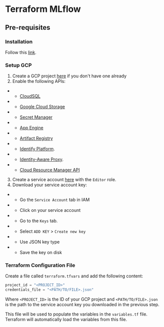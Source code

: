 # Terraform MLflow

## Pre-requisites
### Installation
Follow this [link](https://developer.hashicorp.com/terraform/tutorials/gcp-get-started/install-cli#install-terraform).

### Setup GCP
1. Create a GCP project [here](https://console.cloud.google.com/projectcreate) if you don't have one already
2. Enable the following APIs:
- - [CloudSQL](https://console.cloud.google.com/apis/library/sql-component.googleapis.com)
- - [Google Cloud Storage](https://console.cloud.google.com/apis/library/storage-component.googleapis.com)
- - [Secret Manager](https://console.cloud.google.com/apis/library/secretmanager.googleapis.com)
- - [App Engine](https://console.cloud.google.com/apis/library/appengine.googleapis.com)
- - [Artifact Registry](https://console.cloud.google.com/apis/library/artifactregistry.googleapis.com)
- - [Identify Platform](https://console.cloud.google.com/marketplace/details/google-cloud-platform/customer-identity).
- - [Identity-Aware Proxy](https://console.cloud.google.com/marketplace/details/google/iap.googleapis.com).
- - [Cloud Resource Manager API](https://console.cloud.google.com/apis/library/cloudresourcemanager.googleapis.com)
3. Create a service account [here](https://console.cloud.google.com/iam-admin/serviceaccounts) with the `Editor` role.
4. Download your service account key:
- - Go the `Service Account` tab in IAM
- - Click on your service account
- - Go to the `Keys` tab.
- - Select `ADD KEY` > `Create new key`
- - Use JSON key type
- - Save the key on disk

### Terraform Configuration File
Create a file called `terraform.tfvars` and add the following content:
```terraform
project_id = "<PROJECT_ID>"
credentials_file = "<PATH/TO/FILE>.json"
```
Where `<PROJECT_ID>` is the ID of your GCP project and `<PATH/TO/FILE>.json` is the path to the service account key you downloaded in the previous step.

This file will be used to populate the variables in the `variables.tf` file.
Terraform will automatically load the variables from this file.